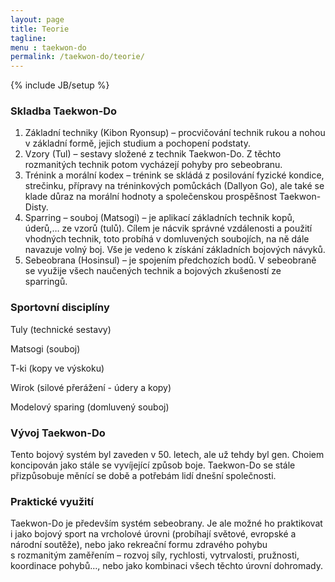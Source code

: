 ```yaml
---
layout: page
title: Teorie
tagline: 
menu : taekwon-do
permalink: /taekwon-do/teorie/
---
```

{% include JB/setup %}

### Skladba Taekwon-Do

1. Základní
     techniky (Kibon Ryonsup) – procvičování technik rukou a nohou
     v základní formě, jejich studium a pochopení podstaty.
2. Vzory (Tul) –
     sestavy složené z technik Taekwon-Do. Z těchto rozmanitých
     technik potom vycházejí pohyby pro sebeobranu.
3. Trénink a
     morální kodex – trénink se skládá z posilování fyzické kondice,
     strečinku, přípravy na tréninkových pomůckách (Dallyon Go), ale také se
     klade důraz na morální hodnoty a společenskou prospěšnost Taekwon-Disty.
4. Sparring –
     souboj (Matsogi) – je aplikací základních technik kopů, úderů,… ze vzorů
     (tulů). Cílem je nácvik správné vzdálenosti a použití vhodných technik,
     toto probíhá v domluvených soubojích, na ně dále navazuje volný boj.
     Vše je vedeno k získání základních bojových návyků.
5. Sebeobrana
     (Hosinsul) – je spojením předchozích bodů. V sebeobraně se využije
     všech naučených technik a bojových zkušeností ze sparringů. 

### Sportovní disciplíny

Tuly (technické sestavy)

Matsogi (souboj)

T-ki (kopy ve výskoku)

Wirok (silové přerážení - údery a kopy)

Modelový sparing (domluvený souboj)


### Vývoj Taekwon-Do

Tento bojový systém byl zaveden v 50. letech, ale už tehdy byl gen.
Choiem koncipován jako stále se vyvíjející způsob boje. Taekwon-Do se stále
přizpůsobuje měnící se době a potřebám lidí dnešní společnosti.


### Praktické využití

Taekwon-Do je především systém sebeobrany. Je ale možné ho praktikovat i
jako bojový sport na vrcholové úrovni (probíhají světové, evropské a národní
soutěže), nebo jako rekreační formu zdravého pohybu s rozmanitým zaměřením
– rozvoj síly, rychlosti, vytrvalosti, pružnosti, koordinace pohybů…, nebo jako
kombinaci všech těchto úrovní dohromady.

